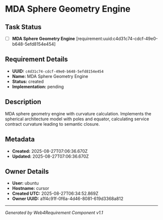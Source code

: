 # MDA Sphere Geometry Engine

## Task Status
- [ ] **MDA Sphere Geometry Engine** [requirement:uuid:c4d31c74-cdcf-49e0-b648-5efd8154e454]

## Requirement Details

- **UUID:** `c4d31c74-cdcf-49e0-b648-5efd8154e454`
- **Name:** MDA Sphere Geometry Engine
- **Status:** created
- **Implementation:** pending

## Description

MDA sphere geometry engine with curvature calculation. Implements the spherical architecture model with poles and equator, calculating service contract curvature leading to semantic closure.

## Metadata

- **Created:** 2025-08-27T07:06:36.670Z
- **Updated:** 2025-08-27T07:06:36.670Z

## Owner Details

- **User:** ubuntu
- **Hostname:** cursor
- **Created UTC:** 2025-08-27T06:34:52.869Z
- **Owner UUID:** a1f4c91f-0f6a-4d46-8081-619d3368a812

---

*Generated by Web4Requirement Component v1.1*